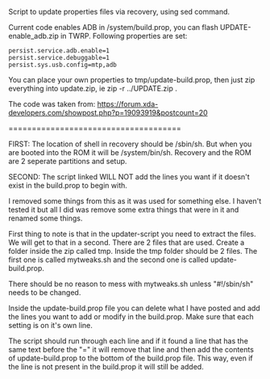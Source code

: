 Script to update properties files via recovery, using sed command.

Current code enables ADB in /system/build.prop, you can flash UPDATE-enable_adb.zip in TWRP.
Following properties are set:

    persist.service.adb.enable=1
    persist.service.debuggable=1
    persist.sys.usb.config=mtp,adb

You can place your own properties to tmp/update-build.prop, then just zip everything into update.zip, ie
zip -r ../UPDATE.zip .

The code was taken from: https://forum.xda-developers.com/showpost.php?p=19093919&postcount=20

=====================================

FIRST: The location of shell in recovery should be /sbin/sh. But when you are booted into the ROM it will be /system/bin/sh. Recovery and the ROM are 2 seperate partitions and setup.

SECOND: The script linked WILL NOT add the lines you want if it doesn't exist in the build.prop to begin with. 

I removed some things from this as it was used for something else. I haven't tested it but all I did was remove some extra things that were in it and renamed some things.


First thing to note is that in the updater-script you need to extract the files. We will get to that in a second. There are 2 files that are used. Create a folder inside the zip called tmp. Inside the tmp folder should be 2 files. The first one is called mytweaks.sh and the second one is called update-build.prop.

There should be no reason to mess with mytweaks.sh unless "#!/sbin/sh" needs to be changed. 

Inside the update-build.prop file you can delete what I have posted and add the lines you want to add or modify in the build.prop. Make sure that each setting is on it's own line. 

The script should run through each line and if it found a line that has the same text before the "=" it will remove that line and then add the contents of update-build.prop to the bottom of the build.prop file. This way, even if the line is not present in the build.prop it will still be added. 



